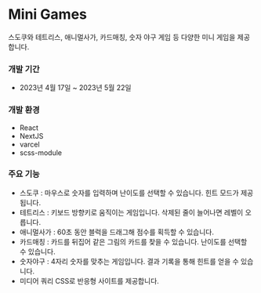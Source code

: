 # Mini Games 

스도쿠와 테트리스, 애니멀사가, 카드매칭, 숫자 야구 게임 등 다양한 미니 게임을 제공합니다. 

### 개발 기간

- 2023년 4월 17일 ~ 2023년 5월 22일

### 개발 환경

- React
- NextJS
- varcel
- scss-module

### 주요 기능

- 스도쿠 : 마우스로 숫자를 입력하며 난이도를 선택할 수 있습니다. 힌트 모드가 제공됩니다. 
- 테트리스 : 키보드 방향키로 움직이는 게임입니다. 삭제된 줄이 늘어나면 레벨이 오릅니다.
- 애니멀사가 : 60초 동안 블럭을 드래그해 점수를 획득할 수 있습니다. 
- 카드매칭 : 카드를 뒤집어 같은 그림의 카드를 찾을 수 있습니다. 난이도를 선택할 수 있습니다.
- 숫자야구 : 4자리 숫자를 맞추는 게임입니다. 결과 기록을 통해 힌트를 얻을 수 있습니다. 
- 미디어 쿼리 CSS로 반응형 사이트를 제공합니다.
